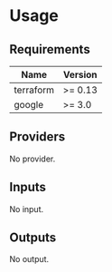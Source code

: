 # Usage
<!--- BEGIN_TF_DOCS --->
## Requirements

| Name | Version |
|------|---------|
| terraform | >= 0.13 |
| google | >= 3.0 |

## Providers

No provider.

## Inputs

No input.

## Outputs

No output.

<!--- END_TF_DOCS --->
